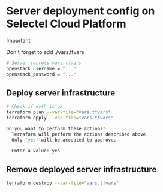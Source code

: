# Server deployment config on Selectel Cloud Platform
> [!IMPORTANT]
> Don't forget to add ./vars.tfvars
> ```sh
> # Server secrets vars.tfvars
> openstack_username = "..."
> openstack_password = "..." 
> ```

## Deploy server infrastructure
```sh
# Check if evth is ok 
terraform plan --var-file="vars.tfvars"
terraform apply --var-file="vars.tfvars"

Do you want to perform these actions?
  Terraform will perform the actions described above.
  Only 'yes' will be accepted to approve.

  Enter a value: yes
```

## Remove deployed server infrastructure
```sh
terraform destroy --var-file="vars.tfvars"
```